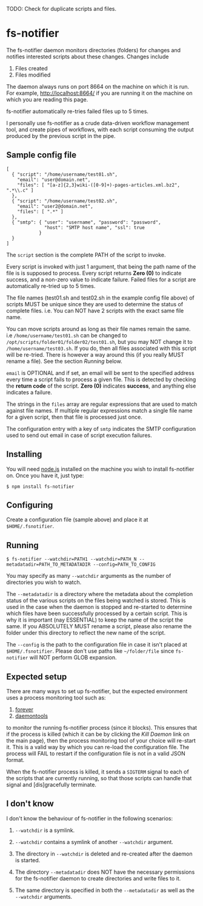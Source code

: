 TODO: Check for duplicate scripts and files.

# fs-notifier

The fs-notifier daemon monitors directories (folders) for changes and
notifies interested scripts about these changes. Changes include

1. Files created
2. Files modified

The daemon always runs on port 8664 on the machine on which it is
run. For example, [http://localhost:8664/](http://localhost:8664/) if
you are running it on the machine on which you are reading this page.

fs-notifier automatically re-tries failed files up to 5 times.

I personally use fs-notifier as a crude data-driven workflow
management tool, and create pipes of workflows, with each script
consuming the output produced by the previous script in the pipe.


## Sample config file

```
[
  { "script": "/home/username/test01.sh",
    "email": "user@domain.net",
    "files": [ "[a-z]{2,3}wiki-([0-9]+)-pages-articles.xml.bz2", ".*\\.c" ]
  },
  { "script": "/home/username/test02.sh",
    "email": "user2@domain.net",
    "files": [ ".*" ]
  },
  { "smtp": { "user": "username", "password": "password",
              "host": "SMTP host name", "ssl": true
            }
  }
]
```

The ```script``` section is the complete PATH of the script to invoke.

Every script is invoked with just 1 argument, that being the path name
of the file is is supposed to process. Every script returns **Zero
(0)** to indicate success, and a non-zero value to indicate
failure. Failed files for a script are automatically re-tried up to 5
times.

The file names (test01.sh and test02.sh in the example config file
above) of scripts MUST be unique since they are used to determine the
status of complete files. i.e. You can NOT have 2 scripts with the
exact same file name.

You can move scripts around as long as their file names remain the
same. i.e ```/home/username/test01.sh``` can be changed to
```/opt/scripts/folder01/folder02/test01.sh```, but you may NOT change
it to ```/home/username/test03.sh```. If you do, then all files
associated with this script will be re-tried. There is however a way
around this (if you really MUST rename a file). See the section
*Running* below.

```email``` is OPTIONAL and if set, an email will be sent to the
specified address every time a script fails to process a given
file. This is detected by checking the **return code** of the
script. **Zero (0)** indicates **success**, and anything else
indicates a failure.

The strings in the ```files``` array are regular expressions that are
used to match against file names. If multiple regular expressions
match a single file name for a given script, then that file is
processed just once.

The configuration entry with a key of ```smtp``` indicates the SMTP
configuration used to send out email in case of script execution
failures.


## Installing

You will need [node.js](http://nodejs.org/) installed on the machine
you wish to install fs-notifier on. Once you have it, just type:

```$ npm install fs-notifier```

## Configuring

Create a configuration file (sample above) and place it at ```$HOME/.fsnotifier```.


## Running

```
$ fs-notifier --watchdir=PATH1 --watchdir=PATH_N --metadatadir=PATH_TO_METADATADIR --config=PATH_TO_CONFIG
```

You may specify as many ```--watchdir``` arguments as the number of
directories you wish to watch.

The ```--metadatadir``` is a directory where the metadata about the
completion status of the various scripts on the files being watched is
stored. This is used in the case when the daemon is stopped and
re-started to determine which files have been successfully processed
by a certain script. This is why it is important (nay ESSENTIAL) to
keep the name of the script the same. If you ABSOLUTELY MUST rename a
script, please also rename the folder under this directory to reflect
the new name of the script.

The ```--config``` is the path to the configuration file in case it
isn't placed at ```$HOME/.fsnotifier```. Please don't use paths like
```~/folder/file``` since ```fs-notifier``` will NOT perform GLOB
expansion.


## Expected setup

There are many ways to set up fs-notifier, but the expected
environment uses a process monitoring tool such as:

1. [forever](https://github.com/nodejitsu/forever)
2. [daemontools](http://cr.yp.to/daemontools.html)

to monitor the running fs-notifier process (since it blocks). This
ensures that if the process is killed (which it can be by clicking the
*Kill Daemon* link on the main page), then the process monitoring tool
of your choice will re-start it. This is a valid way by which you can
re-load the configuration file. The process will FAIL to restart if
the configuration file is not in a valid JSON format.

When the fs-notifier process is killed, it sends a ```SIGTERM```
signal to each of the scripts that are currently running, so that
those scripts can handle that signal and [dis]gracefully terminate.


## I don't know

I don't know the behaviour of fs-notifier in the following scenarios:

1. ```--watchdir``` is a symlink.

2. ```--watchdir``` contains a symlink of another ```--watchdir```
argument.

3. The directory in ```--watchdir``` is deleted and re-created after
the daemon is started.

4. The directory ```--metadatadir``` does NOT have the necessary
permissions for the fs-notifier daemon to create directories and write
files to it.

5. The same directory is specified in both the ```--metadatadir``` as
well as the ```--watchdir``` arguments.
